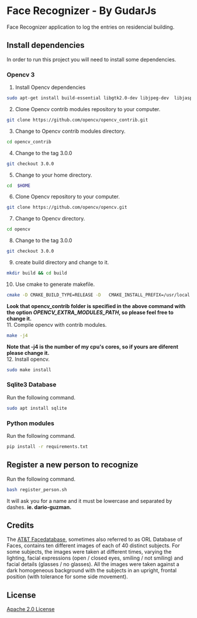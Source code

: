 # Face Recognizer - By GudarJs
Face Recognizer application to log the entries on residencial building.

## Install dependencies
In order to run this project you will need to install some dependencies.

### Opencv 3
1. Install Opencv dependencies
``` bash
sudo apt-get install build-essential libgtk2.0-dev libjpeg-dev  libjasper-dev libopenexr-dev cmake python-dev python-numpy python-tk libtbb-dev libeigen2-dev yasm libopencore-amrnb-dev libopencore-amrwb-dev libtheora-dev libvorbis-dev libxvidcore-dev libx264-dev libqt4-dev libqt4-opengl-dev sphinx-common texlive-latex-extra libv4l-dev libdc1394-22-dev libavcodec-dev libavformat-dev libswscale-dev
```
2. Clone Opencv contrib modules repository to your computer.
``` bash
git clone https://github.com/opencv/opencv_contrib.git
```
3. Change to Opencv contrib modules directory.
``` bash
cd opencv_contrib
```
4. Change to the tag 3.0.0
``` bash
git checkout 3.0.0
```
5. Change to your home directory.
``` bash
cd  $HOME
```
6. Clone Opencv repository to your computer.
``` bash
git clone https://github.com/opencv/opencv.git
```
7. Change to Opencv directory.
``` bash
cd opencv
```
8. Change to the tag 3.0.0
``` bash
git checkout 3.0.0
```
9. create build directory and change to it.
``` bash
mkdir build && cd build
```
10. Use cmake to generate makefile.
``` bash
cmake -D CMAKE_BUILD_TYPE=RELEASE -D   CMAKE_INSTALL_PREFIX=/usr/local -D   INSTALL_C_EXAMPLES=ON -D   INSTALL_PYTHON_EXAMPLES=ON -D   OPENCV_EXTRA_MODULES_PATH=~/opencv_contrib/modules -D   BUILD_EXAMPLES=ON ..
```
**Look that opencv_contrib folder is specified in the above command with the option *OPENCV_EXTRA_MODULES_PATH*, so please feel free to change it.**  
11. Compile opencv with contrib modules.
``` bash
make -j4
```
**Note that -j4 is the number of my cpu's cores, so if yours are diferent please change it.**  
12. Install opencv.
``` bash
sudo make install
```

### Sqlite3 Database
Run the following command.
``` bash
sudo apt install sqlite
```

### Python modules
Run the following command.
``` bash
pip install -r requirements.txt
```

## Register a new person to recognize
Run the following command.
``` bash
bash register_person.sh
```
It will ask you for a name and it must be lowercase and separated by dashes. **ie. dario-guzman.**  

## Credits
The [AT&T Facedatabase](http://www.cl.cam.ac.uk/research/dtg/attarchive/facedatabase.html), sometimes also referred to as ORL Database of Faces, contains ten different images of each of 40 distinct subjects. For some subjects, the images were taken at different times, varying the lighting, facial expressions (open / closed eyes, smiling / not smiling) and facial details (glasses / no glasses). All the images were taken against a dark homogeneous background with the subjects in an upright, frontal position (with tolerance for some side movement).

## License

[Apache 2.0 License](https://github.com/GudarJs/face-recognizer/blob/master/LICENSE)